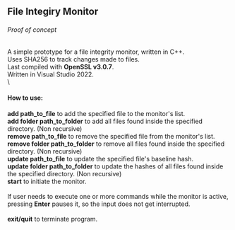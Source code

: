 ## File Integiry Monitor
###### Proof of concept

A simple prototype for a file integrity monitor, written in C++.\
Uses SHA256 to track changes made to files.\
Last compiled with **OpenSSL v3.0.7**.\
Written in Visual Studio 2022.\
\
#### How to use:
**add path_to_file** to add the specified file to the monitor's list.\
**add folder path_to_folder** to add all files found inside the specified directory. (Non recursive)\
**remove path_to_file** to remove the specified file from the monitor's list.\
**remove folder path_to_folder** to remove all files found inside the specified directory. (Non recursive)\
**update path_to_file** to update the specified file's baseline hash.\
**update folder path_to_folder** to update the hashes of all files found inside the specified directory. (Non recursive)\
**start** to initiate the monitor.\
\
If user needs to execute one or more commands while the monitor is active, pressing **Enter** pauses it, so the input does not get interrupted.\
\
**exit/quit** to terminate program.